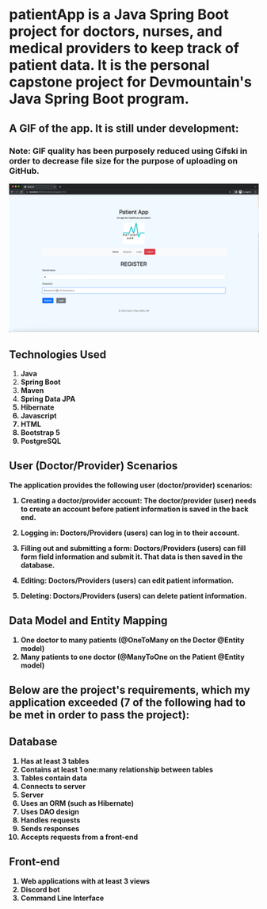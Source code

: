 # patientApp is a Java Spring Boot project for doctors, nurses, and medical providers to keep track of patient data. It is the personal capstone project for Devmountain's Java Spring Boot program. 

## A GIF of the app. It is still under development:
### Note: GIF quality has been purposely reduced using Gifski in order to decrease file size for the purpose of uploading on GitHub.

![patientApp](https://github.com/kevinptx/patientApp/blob/main/patientAppDemo.gif)

## Technologies Used

1. <b>Java</b>
2. <b>Spring Boot</b>
3. <b>Maven</b>
4. <b>Spring Data JPA<b>
5. <b>Hibernate<b>
6. <b>Javascript</b>
7. <b>HTML</b>
8. <b>Bootstrap 5</b>
9. <b>PostgreSQL</b>

## User (Doctor/Provider) Scenarios
The application provides the following user (doctor/provider) scenarios:

1. <b>Creating a doctor/provider account</b>: The doctor/provider (user) needs to create an account before patient information is saved in the back end.

2. <b>Logging in</b>: Doctors/Providers (users) can log in to their account.

3. <b>Filling out and submitting a form</b>: Doctors/Providers (users) can fill form field information and submit it. That data is then saved in the database.

4. <b>Editing</b>: Doctors/Providers (users) can edit patient information.

5. <b>Deleting</b>: Doctors/Providers (users) can delete patient information.

## Data Model and Entity Mapping

1. <b>One doctor to many patients (@OneToMany on the Doctor @Entity model)<b>
2. <b>Many patients to one doctor (@ManyToOne on the Patient @Entity model)<b>
  
## Below are the project's requirements, which my application exceeded (7 of the following had to be met in order to pass the project):
  
  
## Database
1. <b>Has at least 3 tables<b>
2. <b>Contains at least 1 one:many relationship between tables<b>
3. <b>Tables contain data<b>
4. <b>Connects to server<b>
5. <b>Server<b>
6. <b>Uses an ORM (such as Hibernate)<b>
7. <b>Uses DAO design<b>
8. <b>Handles requests<b>
9. <b>Sends responses<b>
10. <b>Accepts requests from a front-end<b>

## Front-end
1. <b>Web applications with at least 3 views<b>
2. <b>Discord bot<b>
3. <b>Command Line Interface<b>

  
  
